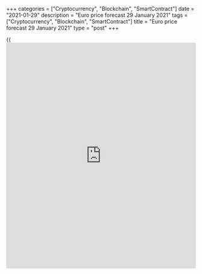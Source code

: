 +++
categories = ["Cryptocurrency", "Blockchain", "SmartContract"]
date = "2021-01-29"
description = "Euro price forecast 29 January 2021"
tags = ["Cryptocurrency", "Blockchain", "SmartContract"]
title = "Euro price forecast 29 January 2021"
type = "post"
+++

{{<iframe id="large-banner" src="https://www.bounty.group/#slide=17.0" width="100%" height="600" scrolling="no" style="border: 0px solid rgb(216, 221, 230); border-radius: 3px;">}}

2021-01-29

2021-01-29

Euro declares war. Forecast as of 29.01.2021Dmitri Demidenko

The verbal interventions of the European Central Bank could enrage
Washington. And the ECB needn’t have interfered with the currency rates
under the current conditions. The divergences in the economic expansion
and vaccination rates press down the [EURUSD][1]. Let us discuss the
Forex outlook and make up a trading plan.

## Weekly euro fundamental forecast

If the ECB is willing to discourage [investor](https://www.fintechee.com/tutorial-for-forex-trading/investor-mode/)s by suggesting a potential
interest rate cut, it should not mention the rise of Germany’s consumer
prices. In January, the German inflation has surged from 0.7% to +1.6%
and is likely to push the euro-area inflation up. This fact could mean
that the European Central Bank will end the pandemic emergency purchase
program earlier than expected, which could have supported the
[EURUSD][1] bulls. However, the euro bulls haven’t enjoyed the success
for a long time.

Following the president of the central bank of the Netherlands, Klaas
Knot, the Governor of the Bank of Finland, Olli Rehn says the ECB will
spare no effort to stimulate the inflation growth and is monitoring the
euro exchange rate. According to Commerzbank, the choice of the European
regulator's information campaign means that it has declared a currency
war. The Governing Council’s officials' emphasis on cutting the interest
rates and ordering research, whether the weakening of the US dollar is
connected with a large-scale fiscal stimulus, suggests that the ECB is
worried about the current euro exchange rate rather than the speed of
its strengthening.

### Dynamics of EURUSD and trade-weighted euro

If the Commerzbank is correct, the ECB's verbal interventions should
disappoint Janet Yellen, who promised to stop other countries' attempts
to artificially depreciate their currencies. Besides, the inflation
rebound could mess the ECB plans. The rise of Germany’s consumer prices
could have resulted from temporary factors. However, according to the
ING, ECB obviously underestimates the potential inflation growth
following a period of persistently low inflation. The CPI increase will
worsen the dispute among the Governing Council’s members, encouraging
the ECB to start monetary normalization. If so, the [EURUSD][1] trend
should turn up. However, the euro bulls are now concerned about
defending their positions and preventing the euro from a deeper fall.

Slow vaccination progress in Europe and the fact that the USA, unlike
the euro area, won’t slide into a double-dip recession press the euro
exchange rate down. In fact, the ECB is going too far: verbal
interventions are not needed in the current situation, they risk
provoking the White House's anger.

In 2020, the US economy contracted 3.5%, the worst since the end of
World War II and the first recession since 2009. However, thanks to
fiscal stimulus of $900 billion from Donald Trump and $1,900 billion
from Joe Biden, the US GDP, following a weak start in 2021, should
rapidly rebound in the next quarters. The IMF notes that the US economy
has enormous growth potential, and the World Bank calls for winning the
war on COVID-19 first and paying off debts later.

In contrast to the Americans, generously spending money, the € 750
billion European Recovery Fund, according to the ECB, will lead to a
more than modest 1.5% expansion of the euro-area GDP.

### Influence of European Recovery fund on euro-area GDPs

 _Source_ _: Bloomberg_

### Weekly [EURUSD][1] trading plan

Therefore, the economic growth gap and different paces of vaccinations
in Europe and the USA will continue pressing down the [EURUSD][1] in the
short run. If the price breaks out the support at 1.208, it could slide
down towards 1.204, 1.199, and 1.195.



## Price chart of EURUSD in real time mode

The content of this article reflects the author’s opinion and does not
necessarily reflect the official position of LiteForex. The material
published on this page is provided for informational purposes only and
should not be considered as the provision of investment advice for the
purposes of Directive 2004/39/EC.

Rate this article:

{{value}}

( {{count}} {{title}} )

   1. my.liteforex.com/trading/chart?symbol=EURUSD&returnUrl=true